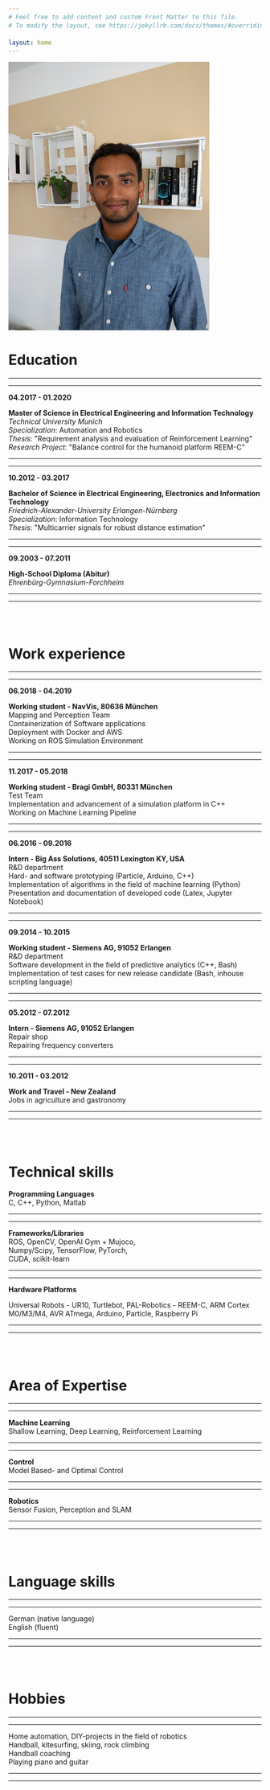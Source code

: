 ```yaml
---
# Feel free to add content and custom Front Matter to this file.
# To modify the layout, see https://jekyllrb.com/docs/themes/#overriding-theme-defaults

layout: home
---
```


<img src="Bewerbungsfoto.jpg" alt="me" width="400"/>
<!-- ![image](Bewerbungsfoto.jpg) -->

Education
=========

---
---
**04.2017 - 01.2020** 

**Master of Science in Electrical Engineering and Information Technology** <br>
*Technical University Munich* <br>
*Specialization*: Automation and Robotics <br>
*Thesis*: "Requirement analysis and evaluation of Reinforcement Learning" <br>
*Research Project*: "Balance control for the humanoid platform REEM-C" 

---
---


**10.2012 - 03.2017** 

**Bachelor of Science in Electrical Engineering, Electronics and Information Technology** <br>
*Friedrich-Alexander-University Erlangen-Nürnberg* <br>
*Specialization*: Information Technology <br>
*Thesis*: "Multicarrier signals for robust distance estimation"<br>

---
---

**09.2003 - 07.2011** 

**High-School Diploma (Abitur)** <br>
*Ehrenbürg-Gymnasium-Forchheim*

---
---

<br><br>    

Work experience
===============

---
---

**06.2018 - 04.2019** 

**Working student - NavVis, 80636 München** <br>
Mapping and Perception Team <br>
Containerization of Software applications <br>
Deployment with Docker and AWS <br>
Working on ROS Simulation Environment

---
---

**11.2017 - 05.2018** 

**Working student - Bragi GmbH, 80331 München** <br>
Test Team <br>
Implementation and advancement of a simulation platform in C++ <br>
Working on Machine Learning Pipeline

---
---

**06.2016 - 09.2016** 

**Intern - Big Ass Solutions, 40511 Lexington KY, USA** <br>
R&D department <br>
Hard- and software prototyping (Particle, Arduino, C++) <br>
Implementation of algorithms in the field of machine learning (Python) <br>
Presentation and documentation of developed code (Latex, Jupyter Notebook)

---
---

**09.2014 - 10.2015** 

**Working student - Siemens AG, 91052 Erlangen** <br>
R&D department <br>
Software development in the field of predictive analytics (C++, Bash) <br>
Implementation of test cases for new release candidate (Bash, inhouse scripting language)

---
---

**05.2012 - 07.2012** 

**Intern - Siemens AG, 91052 Erlangen** <br>
Repair shop <br>
Repairing frequency converters

---
---

**10.2011 - 03.2012** 

**Work and Travel - New Zealand** <br>
Jobs in agriculture and gastronomy

---
---

<br><br> 

Technical skills
================

**Programming Languages**  <br>
C, C++, Python, Matlab

---
---

**Frameworks/Libraries** <br>
ROS, OpenCV, OpenAI Gym + Mujoco,<br>
Numpy/Scipy, TensorFlow, PyTorch,<br>
CUDA, scikit-learn

---
---

**Hardware Platforms** 

Universal Robots - UR10, Turtlebot, PAL-Robotics - REEM-C, ARM Cortex <br>
M0/M3/M4, AVR ATmega, Arduino, Particle, Raspberry Pi

---
---

<br><br> 

Area of Expertise
=================

---
---

**Machine Learning** <br>
 Shallow Learning, Deep Learning, Reinforcement Learning <br>

---
---

**Control** <br>
Model Based- and Optimal Control <br>

---
---

**Robotics** <br>
Sensor Fusion, Perception and SLAM <br>

---
---
 
<br><br> 

Language skills
===============

---
---

German (native language) <br>
English (fluent) <br>

---
---

<br><br> 

Hobbies
=======

---
---

Home automation, DIY-projects in the field of robotics <br>
Handball, kitesurfing, skiing, rock climbing <br>
Handball coaching <br>
Playing piano and guitar

---
---

<br>
